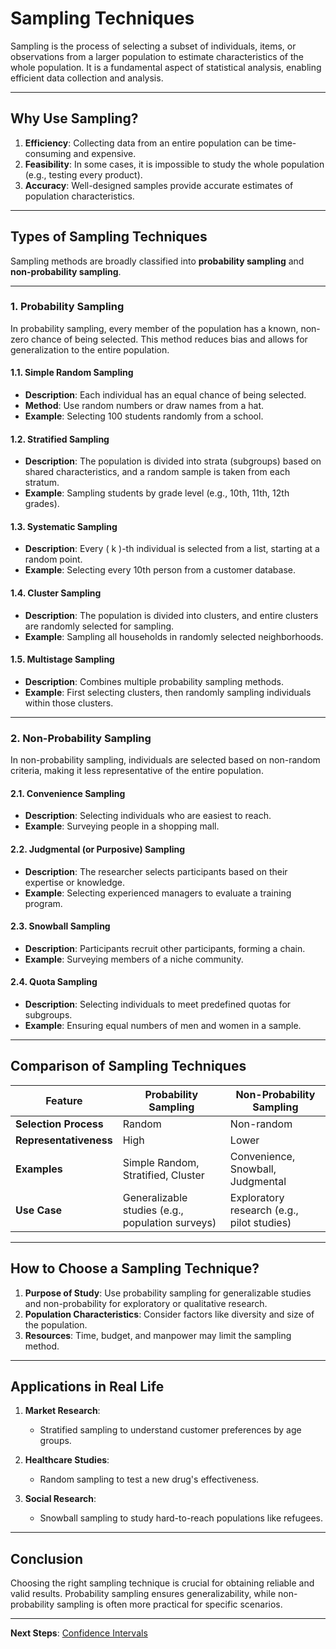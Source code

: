 # Sampling Techniques

Sampling is the process of selecting a subset of individuals, items, or observations from a larger population to estimate characteristics of the whole population. It is a fundamental aspect of statistical analysis, enabling efficient data collection and analysis.

---

## Why Use Sampling?

1. **Efficiency**: Collecting data from an entire population can be time-consuming and expensive.  
2. **Feasibility**: In some cases, it is impossible to study the whole population (e.g., testing every product).  
3. **Accuracy**: Well-designed samples provide accurate estimates of population characteristics.  

---

## Types of Sampling Techniques

Sampling methods are broadly classified into **probability sampling** and **non-probability sampling**.

---

### 1. **Probability Sampling**

In probability sampling, every member of the population has a known, non-zero chance of being selected. This method reduces bias and allows for generalization to the entire population.

#### 1.1. Simple Random Sampling
- **Description**: Each individual has an equal chance of being selected.  
- **Method**: Use random numbers or draw names from a hat.  
- **Example**: Selecting 100 students randomly from a school.  

#### 1.2. Stratified Sampling
- **Description**: The population is divided into strata (subgroups) based on shared characteristics, and a random sample is taken from each stratum.  
- **Example**: Sampling students by grade level (e.g., 10th, 11th, 12th grades).  

#### 1.3. Systematic Sampling
- **Description**: Every \( k \)-th individual is selected from a list, starting at a random point.  
- **Example**: Selecting every 10th person from a customer database.  

#### 1.4. Cluster Sampling
- **Description**: The population is divided into clusters, and entire clusters are randomly selected for sampling.  
- **Example**: Sampling all households in randomly selected neighborhoods.  

#### 1.5. Multistage Sampling
- **Description**: Combines multiple probability sampling methods.  
- **Example**: First selecting clusters, then randomly sampling individuals within those clusters.

---

### 2. **Non-Probability Sampling**

In non-probability sampling, individuals are selected based on non-random criteria, making it less representative of the entire population.

#### 2.1. Convenience Sampling
- **Description**: Selecting individuals who are easiest to reach.  
- **Example**: Surveying people in a shopping mall.  

#### 2.2. Judgmental (or Purposive) Sampling
- **Description**: The researcher selects participants based on their expertise or knowledge.  
- **Example**: Selecting experienced managers to evaluate a training program.  

#### 2.3. Snowball Sampling
- **Description**: Participants recruit other participants, forming a chain.  
- **Example**: Surveying members of a niche community.  

#### 2.4. Quota Sampling
- **Description**: Selecting individuals to meet predefined quotas for subgroups.  
- **Example**: Ensuring equal numbers of men and women in a sample.  

---

## Comparison of Sampling Techniques

| Feature                | Probability Sampling                         | Non-Probability Sampling               |
|------------------------|---------------------------------------------|---------------------------------------|
| **Selection Process**  | Random                                       | Non-random                           |
| **Representativeness** | High                                         | Lower                                |
| **Examples**           | Simple Random, Stratified, Cluster          | Convenience, Snowball, Judgmental    |
| **Use Case**           | Generalizable studies (e.g., population surveys) | Exploratory research (e.g., pilot studies) |

---

## How to Choose a Sampling Technique?

1. **Purpose of Study**: Use probability sampling for generalizable studies and non-probability for exploratory or qualitative research.  
2. **Population Characteristics**: Consider factors like diversity and size of the population.  
3. **Resources**: Time, budget, and manpower may limit the sampling method.  

---

## Applications in Real Life

1. **Market Research**:  
   - Stratified sampling to understand customer preferences by age groups.  

2. **Healthcare Studies**:  
   - Random sampling to test a new drug's effectiveness.  

3. **Social Research**:  
   - Snowball sampling to study hard-to-reach populations like refugees.  

---

## Conclusion

Choosing the right sampling technique is crucial for obtaining reliable and valid results. Probability sampling ensures generalizability, while non-probability sampling is often more practical for specific scenarios.

---

**Next Steps**: [Confidence Intervals](./2.%20Confidence%20Intervals.md)

